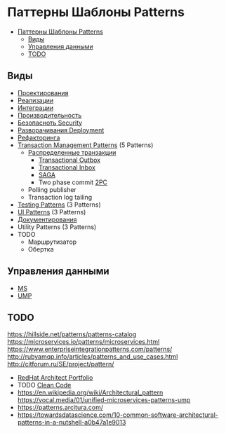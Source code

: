 # Паттерны Шаблоны Patterns

- [Паттерны Шаблоны Patterns](#паттерны-шаблоны-patterns)
  - [Виды](#виды)
  - [Управления данными](#управления-данными)
  - [TODO](#todo)

## Виды

- [Проектирования](system.design/system.design.md)
- [Реализации](development/pattern.dev.md)
- [Интеграции](integration/pattern.integration.md)
- [Производительность](performance/pattern.perf.md)
- [Безопасноть Security](security/pattern.security.md)
- [Разворачивания Deployment](deployment/pattern.deployment.md)
- [Рефакторинга](refactoring/pattern.refactoring.md)
- [Transaction Management Patterns](https://airtable.com/embed/shrjiJuF7kIbcnXRl/tblgszzLV27MUFP4p) (5 Patterns)
  - [Распределенные транзакции](https://developers.redhat.com/articles/2021/09/21/distributed-transaction-patterns-microservices-compared)
    - [Transactional Outbox](system.design/fault.tolerance/transact.outbox.md)
    - [Transactional Inbox](system.design/fault.tolerance/transact.inbox.md)
    - [SAGA](integration/pattern.saga.md)
    - Two phase commit [2PC](integration/pattern.2pc.md)
  - Polling publisher
  - Transaction log tailing
- [Testing Patterns](https://airtable.com/embed/shr6p9u80mD9CzVU1/tblyGd1oiAcYuTSbr) (3 Patterns)
- [UI Patterns](https://airtable.com/embed/shrxffclVHmz95ii0/tblXbFfITMXmPjvGl) (3 Patterns)
- [Документирования](pattern.docs.md)
- Utility Patterns (3 Patterns)
- TODO
  - Маршрутизатор  
  - Обертка

## Управления данными

- [MS](https://docs.microsoft.com/ru-ru/azure/architecture/patterns/category/data-management)
- [UMP](https://airtable.com/embed/shr1fDf0cVFiI3Ftk/tblpfBAj1ypKV4YUq)

## TODO

<https://hillside.net/patterns/patterns-catalog>
<https://microservices.io/patterns/microservices.html>
<https://www.enterpriseintegrationpatterns.com/patterns/>
<http://rubyamqp.info/articles/patterns_and_use_cases.html>
<http://citforum.ru/SE/project/pattern/>

- [RedHat Architect Portfolio](https://www.redhat.com/architect/portfolio/?intcmp=7013a0000025wJwAAI)
- TODO [Clean Code](system.design/cleancode.md)
- <https://en.wikipedia.org/wiki/Architectural_pattern>
<https://vocal.media/01/unified-microservices-patterns-ump>
- <https://patterns.arcitura.com/>
- <https://towardsdatascience.com/10-common-software-architectural-patterns-in-a-nutshell-a0b47a1e9013>
